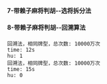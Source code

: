 

#### 7-带赖子麻将判胡--选将拆分法
#### 8-带赖子麻将判胡--回溯算法
```
回溯法，相同牌型，总次数: 10000万次
time: 12s
hu: 1
回溯法，相同牌型，总次数: 10000万次
time: 15s
hu: 0
```
